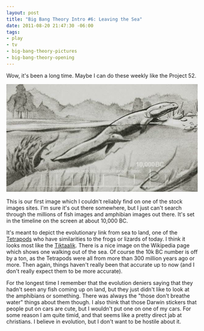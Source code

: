 ```yaml
--- 
layout: post
title: "Big Bang Theory Intro #6: Leaving the Sea"
date: 2011-08-20 21:47:30 -06:00
tags: 
- play
- tv
- big-bang-theory-pictures
- big-bang-theory-opening
---
```

Wow, it's been a long time.  Maybe I can do these weekly like the Project 52.

<a href="/images/tbbt/00000216.png">
<img src="/images/tbbt/00000216-postsize.png" />
</a>

This is our first image which I couldn't reliably find on one of the stock
images sites.  I'm sure it's out there somewhere, but I just can't search
through the millions of fish images and amphibian images out there.   It's set
in the timeline on the screen at about 10,000 BC.

It's meant to depict the evolutionary link from sea to land, one of the
[Tetrapods](http://en.wikipedia.org/wiki/Tetrapod) who have similarities to the
frogs or lizards of today.  I think it looks most like the
[Tiktaalik](http://en.wikipedia.org/wiki/Tiktaalik).  There is a nice image on
the Wikipedia page which shows one walking out of the sea.   Of course the 10k
BC number is off by a ton, as the Tetrapods were all from more than 300 million
years ago or more.  Then again, things haven't really been that accurate up to
now (and I don't really expect them to be more accurate).

For the longest time I remember that the evolution deniers saying that they
hadn't seen any fish coming up on land, but they just didn't like to look at
the amphibians or something.  There was always the "those don't breathe water"
things about them though.  I also think that those Darwin stickers that people
put on cars are cute, but I wouldn't put one on one of my cars.  For some
reason I am quite timid, and that seems like a pretty direct jab at christians.
I believe in evolution, but I don't want to be hostile about it.


